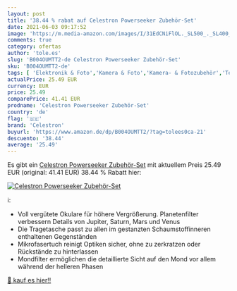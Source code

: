 ```yaml
---
layout: post
title: '38.44 % rabat auf Celestron Powerseeker Zubehör-Set'
date: 2021-06-03 09:17:52
image: 'https://m.media-amazon.com/images/I/31EdCNiFlOL._SL500_._SL400_.jpg'
comments: true
category: ofertas
author: 'tole.es'
slug: 'B004OUMTT2-de Celestron Powerseeker Zubehör-Set'
sku: 'B004OUMTT2-de'
tags: [ 'Elektronik & Foto','Kamera & Foto','Kamera- & Fotozubehör','Teleskopfilter','Teleskopzubehör','celestron', ]
actualPrice: 25.49 EUR
currency: EUR
price: 25.49
comparePrice: 41.41 EUR
prodname: 'Celestron Powerseeker Zubehör-Set'
country: 'de'
flag: '🇩🇪'
brand: 'Celestron'
buyurl: 'https://www.amazon.de/dp/B004OUMTT2/?tag=tolees0ca-21'
descuento: '38.44'
average: '25.49'
---
```


Es gibt ein [Celestron Powerseeker Zubehör-Set](https://www.amazon.de/dp/B004OUMTT2/?tag=tolees0ca-21) mit aktuellem Preis 25.49 EUR (original: 41.41 EUR) 38.44 % Rabatt hier:

[![Celestron Powerseeker Zubehör-Set](https://m.media-amazon.com/images/I/31EdCNiFlOL._SL500_._SL400_.jpg)](https://www.amazon.de/dp/B004OUMTT2/?tag=tolees0ca-21)

ℹ️:

- Voll vergütete Okulare für höhere Vergrößerung. Planetenfilter verbessern Details von Jupiter, Saturn, Mars und Venus
- Die Tragetasche passt zu allen im gestanzten Schaumstoffinneren enthaltenen Gegenständen
- Mikrofasertuch reinigt Optiken sicher, ohne zu zerkratzen oder Rückstände zu hinterlassen
- Mondfilter ermöglichen die detaillierte Sicht auf den Mond vor allem während der helleren Phasen

[🛒 kauf es hier!!](https://www.amazon.de/dp/B004OUMTT2/?tag=tolees0ca-21)
